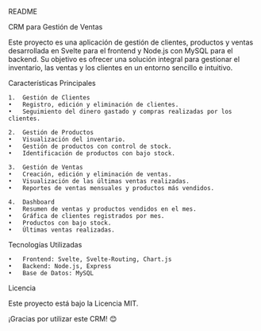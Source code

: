 README

CRM para Gestión de Ventas

Este proyecto es una aplicación de gestión de clientes, productos y ventas desarrollada en Svelte para el frontend y Node.js con MySQL para el backend. Su objetivo es ofrecer una solución integral para gestionar el inventario, las ventas y los clientes en un entorno sencillo e intuitivo.

Características Principales

	1.	Gestión de Clientes
	•	Registro, edición y eliminación de clientes.
	•	Seguimiento del dinero gastado y compras realizadas por los clientes.
 
	2.	Gestión de Productos
	•	Visualización del inventario.
	•	Gestión de productos con control de stock.
	•	Identificación de productos con bajo stock.
 
	3.	Gestión de Ventas
	•	Creación, edición y eliminación de ventas.
	•	Visualización de las últimas ventas realizadas.
	•	Reportes de ventas mensuales y productos más vendidos.
 
	4.	Dashboard
	•	Resumen de ventas y productos vendidos en el mes.
	•	Gráfica de clientes registrados por mes.
	•	Productos con bajo stock.
	•	Últimas ventas realizadas.

Tecnologías Utilizadas

	•	Frontend: Svelte, Svelte-Routing, Chart.js
	•	Backend: Node.js, Express
	•	Base de Datos: MySQL

Licencia

Este proyecto está bajo la Licencia MIT.

¡Gracias por utilizar este CRM! 😊
